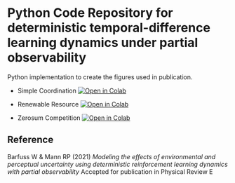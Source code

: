 # Python Code Repository for deterministic temporal-difference learning dynamics under partial observability
Python implementation to create the figures used in publication.

- Simple Coordination [![Open in Colab](https://colab.research.google.com/assets/colab-badge.svg)](https://colab.research.google.com/github/wbarfuss/POLD/blob/main/plot01_SimpleCoordination.ipynb)

- Renewable Resource [![Open in Colab](https://colab.research.google.com/assets/colab-badge.svg)](https://colab.research.google.com/github/wbarfuss/POLD/blob/main/plot04_RenewableResource.ipynb)

- Zerosum Competition [![Open in Colab](https://colab.research.google.com/assets/colab-badge.svg)](https://colab.research.google.com/github/wbarfuss/POLD/blob/main/plot06_ZeroSum.ipynb)


## Reference
Barfuss W & Mann RP (2021) 
*Modeling the effects of environmental and perceptual uncertainty using deterministic reinforcement learning dynamics with partial observability*
Accepted for publication in Physical Review E


